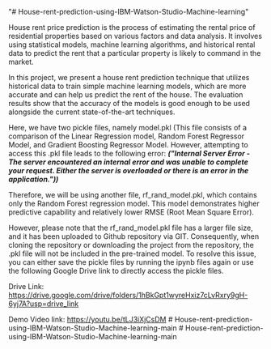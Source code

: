 "# House-rent-prediction-using-IBM-Watson-Studio-Machine-learning" 

House rent price prediction is the process of estimating the rental price of residential properties based on various factors and data analysis. It involves using statistical models, machine learning algorithms, and historical rental data to predict the rent that a particular property is likely to command in the market.

In this project, we present a house rent prediction technique that utilizes historical data to train simple machine learning models, which are more accurate and can help us predict the rent of the house. The evaluation results show that the accuracy of the models is good enough to be used alongside the current state-of-the-art techniques.

Here, we have two pickle files, namely model.pkl (This file consists of a comparison of the Linear Regression model, Random Forest Regressor Model, and Gradient Boosting Regressor Model. However, attempting to access this .pkl file leads to the following error: 
_**("Internal Server Error - The server encountered an internal error and was unable to complete your request. Either the server is overloaded or there is an error in the application."))**_

Therefore, we will be using another file, rf_rand_model.pkl, which contains only the Random Forest regression model. This model demonstrates higher predictive capability and relatively lower RMSE (Root Mean Square Error).

However, please note that the rf_rand_model.pkl file has a larger file size, and it has been uploaded to Github repository via GIT. Consequently, when cloning the repository or downloading the project from the repository, the .pkl file will not be included in the pre-trained model. To resolve this issue, you can either save the pickle files by running the ipynb files again or use the following Google Drive link to directly access the pickle files.

Drive Link: https://drive.google.com/drive/folders/1hBkGpt1wyreHxiz7cLvRxry9gH-6yj7A?usp=drive_link

Demo Video link: https://youtu.be/tLJ3iXjCsDM
#   H o u s e - r e n t - p r e d i c t i o n - u s i n g - I B M - W a t s o n - S t u d i o - M a c h i n e - l e a r n i n g - m a i n  
 #   H o u s e - r e n t - p r e d i c t i o n - u s i n g - I B M - W a t s o n - S t u d i o - M a c h i n e - l e a r n i n g - m a i n  
 